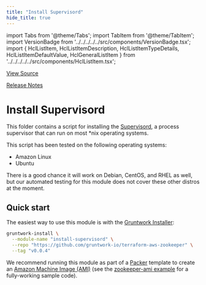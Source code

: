 ```yaml
---
title: "Install Supervisord"
hide_title: true
---
```


import Tabs from '@theme/Tabs';
import TabItem from '@theme/TabItem';
import VersionBadge from '../../../../../src/components/VersionBadge.tsx';
import { HclListItem, HclListItemDescription, HclListItemTypeDetails, HclListItemDefaultValue, HclGeneralListItem } from '../../../../../src/components/HclListItem.tsx';

<a href="https://github.com/gruntwork-io/terraform-aws-zookeeper/tree/main/modules%2Finstall-supervisord" className="link-button" title="View the source code for this module in GitHub.">View Source</a>

<a href="https://github.com/gruntwork-io/terraform-aws-zookeeper/releases?q=" className="link-button" title="Release notes for only the service catalog versions which impacted this service.">Release Notes</a>

# Install Supervisord

This folder contains a script for installing the [Supervisord](http://supervisord.org/), a process supervisor that can
run on most \*nix operating systems.

This script has been tested on the following operating systems:

*   Amazon Linux
*   Ubuntu

There is a good chance it will work on Debian, CentOS, and RHEL as well, but our automated testing for this
module does not cover these other distros at the moment.

## Quick start

The easiest way to use this module is with the [Gruntwork Installer](https://github.com/gruntwork-io/gruntwork-installer):

```bash
gruntwork-install \
  --module-name "install-supervisord" \
  --repo "https://github.com/gruntwork-io/terraform-aws-zookeeper" \
  --tag "v0.0.4"
```

We recommend running this module as part of a [Packer](https://www.packer.io/) template to create an [Amazon Machine
Image (AMI)](http://docs.aws.amazon.com/AWSEC2/latest/UserGuide/AMIs.html) (see the [zookeeper-ami
example](https://github.com/gruntwork-io/terraform-aws-zookeeper/tree/main/examples/zookeeper-ami) for a fully-working sample code).


<!-- ##DOCS-SOURCER-START
{
  "originalSources": [
    "https://github.com/gruntwork-io/terraform-aws-zookeeper/tree/modules%2Finstall-supervisord%2Freadme.md",
    "https://github.com/gruntwork-io/terraform-aws-zookeeper/tree/modules%2Finstall-supervisord%2Fvariables.tf",
    "https://github.com/gruntwork-io/terraform-aws-zookeeper/tree/modules%2Finstall-supervisord%2Foutputs.tf"
  ],
  "sourcePlugin": "module-catalog-api",
  "hash": "ea6693a685bb3b3bcaa1fb00eb182950"
}
##DOCS-SOURCER-END -->
